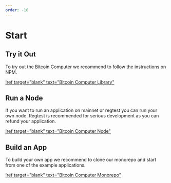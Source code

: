 ```yaml
---
order: -10
---
```



# Start

## Try it Out

To try out the Bitcoin Computer we recommend to follow the instructions on NPM.

[!ref target="blank" text="Bitcoin Computer Library"](https://www.npmjs.com/package/@bitcoin-computer/lib)

## Run a Node

If you want to run an application on mainnet or regtest you can run your own node. Regtest is recommended for serious development as you can refund your application.

[!ref target="blank" text="Bitcoin Computer Node"](https://github.com/bitcoin-computer/monorepo/tree/main/packages/node#readme)

## Build an App

To build your own app we recommend to clone our monorepo and start from one of the example applications.

[!ref target="blank" text="Bitcoin Computer Monorepo"](https://github.com/bitcoin-computer/monorepo#readme)
